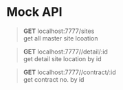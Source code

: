 # Mock API
>**GET** localhost:7777/sites <br>
   get all master site lcoation

>**GET** localhost:7777//detail/:id <br>
   get detail site location by id 

>**GET** localhost:7777//contract/:id <br>
get contract no. by id 